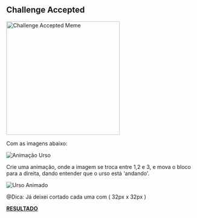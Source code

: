 ## Challenge Accepted  

<img src="https://raw.githubusercontent.com/gabrieldarezzo/helpjs-ravi/master/img-readme/meme-challenge-accepted.jpg" alt="Challenge Accepted Meme" width="300px"/>


Com as imagens abaixo:

![Animação Urso](https://raw.githubusercontent.com/gabrieldarezzo/helpjs-ravi/master/img-readme/all-chara.png)

Crie uma animação, onde a imagem se troca entre 1,2 e 3, e mova o bloco para a direita, dando entender que o urso está 'andando'.

<img src="https://raw.githubusercontent.com/gabrieldarezzo/helpjs-ravi/master/img-readme/urso-animado.gif" alt="Urso Animado"/>

@Dica: Já deixei cortado cada uma com ( 32px x 32px )


**[RESULTADO](https://patriciafelixx.github.io/desafio-urso/)**

